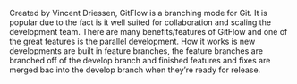 
Created by Vincent Driessen, GitFlow is a branching mode for Git. It is popular due to the fact is it well suited for collaboration and scaling the development team. There are many benefits/features of GitFlow and one of the great features is the parallel development. How it works is new developments are built in feature branches, the feature branches are branched off of the develop branch and finished features and fixes are merged bac into the develop branch when they’re ready for release.
